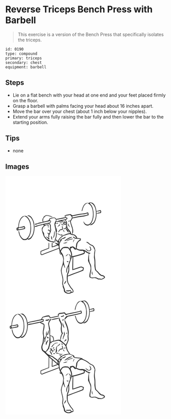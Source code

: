 # Reverse Triceps Bench Press with Barbell
> This exercise is a version of the Bench Press that specifically isolates the triceps.

``` 
id: 0190 
type: compound 
primary: triceps 
secondary: chest 
equipment: barbell 
``` 

## Steps

 - Lie on a flat bench with your head at one end and your feet placed firmly on the floor.
 - Grasp a barbell with palms facing your head about 16 inches apart.
 - Move the bar over your chest (about 1 inch below your nipples).
 - Extend your arms fully raising the bar fully and then lower the bar to the starting position.

## Tips

 - none

## Images

<svg width="364" height="280pt" viewBox="0 0 273 280" xmlns="http://www.w3.org/2000/svg">
  <g fill="#FFF">
    <path d="M0 0h273v280H0V0m197.78 63.4c-3.92-1.09-8.68-.18-11.32 3.1-3.81 4.46-5.23 10.36-6.66 15.91.43-.21 1.28-.63 1.71-.84 1.09-4.76 2.36-9.67 5.43-13.58 1.72-2.21 4.39-3.23 6.73-4.6 2.69 1.89 5.81 3.37 7.77 6.11 2.37 3.42 3.71 7.46 4.46 11.53 1.48 8.66.92 17.99-3.01 25.96-1.9 3.67-5.41 7.6-9.97 6.98-4.27-.38-6.95-4.38-8.73-7.88.1 4.91 3.74 9.7 8.81 10.12 4.62.51 8.43-3.04 10.51-6.81 4.51-8.5 5.54-18.58 3.86-27.98-.97-5.98-2.68-12.8-7.96-16.45.39-1.52 1.71-2.16 3.17-2.33l-.53.84c8.03 3.41 10.65 12.66 11.4 20.59.63 8.51-.32 17.83-5.48 24.92-2.03 3.06-6.08 3.47-8.38 6.22 4.53.59 8.37-2.62 10.6-6.23 3.54-6.23 4.96-13.49 4.88-20.61 3.36-.31 6.63-1.22 9.99-1.44 1.41-2.36 1.16-5.12-.78-7.1-3.11 1.07-6.37 1.66-9.49 2.71-.94-6.19-2.37-12.86-6.86-17.52-2.31-2.75-5.84-3.48-9.27-3.16-.22.39-.66 1.16-.88 1.54M183.7 87.97c-8.39.53-16.52 2.69-24.73 4.26-2.76.64-3.96-3.66-6.84-2.58-4.15 1.1-9 .69-12.43 3.66.35 1.37.88 2.7 2.09 3.53-7.29 1.13-14.41 3.16-21.74 4.04l-3.39-3.45c-4.29-.03-8.87.16-12.6 2.55-.7 1.35-.91 3.15-2.23 4.07-3.33 1.42-6.93 2-10.44 2.78-.99.45-1.93-.13-2.83-.45.57-1.81.74-3.69.84-5.56 1.93-3.32 4.36-7.26 8.63-7.56 4.79.08 9 3.1 13.85 2.75-4.42-1.89-8.99-3.91-13.86-4.13-3.31-.25-5.73 2.35-8.1 4.23-.14 1.06-.28 2.12-.41 3.19l-1.52.16c-.45 2.27-.53 4.6-.78 6.9l1.31.11c-.23.45-.67 1.34-.9 1.79-4.07.76-8.47.89-12.14 2.98-1.81.93-6.12-.06-5.78 2.83 2.44.39 4.75-.77 6.91-1.74 3.97-1.12 8.18-1.39 12.02-2.98 5.75-1.49 11.66-2.31 17.37-3.96 0 .88 0 2.63-.01 3.51-11.99 2.2-23.77 5.33-35.55 8.44-.42.52-1.26 1.56-1.67 2.07-.3-5.42-.8-11.03-3.32-15.94-2.03-4.86-5.02-10.03-10.56-11.31-1.42.5-2.85.97-4.27 1.47 6.91-.67 11.59 6.04 14.04 11.67 3.47 9.76 3.48 20.79.21 30.61-2.09 5.13-5.57 10.65-11.49 11.66-.01-2.61 2.64-4.27 3.54-6.6 3.62-7.71 4.6-16.57 3.3-24.95-.03-8.42-3.89-16.69-10.58-21.83-3.21-1.44-7.26-.4-10.06 1.52-6.84 5.95-8.66 15.47-9.2 24.1-.42 1.35-2.05 1.18-3.13 1.43-1.34 2.08-1.45 5.34.77 6.79 5.71-1.54 11.63-2.17 17.37-3.57 2.41-1.97 1.33-5.31-.93-6.87-4.13 1.51-8.53 2.03-12.79 3.06.35-10.06 3.17-22.31 13.55-26.47 8.68 3.53 12.93 12.93 13.73 21.76.76 9.37.23 19.71-5.7 27.47-1.78 2.22-4.07 4.77-7.17 4.65-5.18.52-8.44-4.55-10.77-8.42-2.25-3.43-1.4-8.32-4.42-11.22.61 7.57 3.36 15.44 9.4 20.37 3.3 2.61 7.81 1.79 11.28.01l-1.04-1.18c1.26.35 2.49.81 3.32 1.88 3.6-.09 6.55-2.4 8.42-5.31 5.39-6.91 6.45-16.01 6.66-24.49 2.01-.43 4.05-.74 5.98-1.47 4.55-2.02 9.67-2.03 14.26-3.95.6.79 1.21 1.58 1.81 2.38-1.68 1.74-3.14 3.67-4.78 5.45-.95 5.71 1.67 11.04 3.27 16.36 1.56 5.2 5.33 9.28 9.45 12.64 4.04 3.15 9.45 3.06 14.09 4.85 2.18.9 3.69-1.42 5.19-2.57.09-2.11.06-4.29.9-6.27 1.99-4.86 2.71-10.33 1.33-15.46.38-.4 1.15-1.2 1.53-1.6-.99-3.11-.87-6.35-1.05-9.56-.54 1.62-1.04 3.26-1.5 4.91.05-4.54-.95-8.96-1.88-13.37 2.69.17 6.36.74 7.26-2.6-1.74.72-3.46 1.5-5.14 2.33-.82-1.45-.98-2.98.52-4.09 3.64-.31 7.31-.35 10.92-.91 2.31-.53 4.12 1.28 5.84 2.48 1.72.18 3.4.6 5.06 1.1 1.38 2.69 2.03 5.63 2 8.65-.4-.21-1.2-.64-1.59-.86.03 1.53.07 3.07.11 4.61-2.26-.3-4.66-.15-6.03 1.94 1.95-.39 3.93-.73 5.93-.82 1.92 3.33 3.76 6.94 7.06 9.12.03-3.87-2.7-6.83-5.36-9.28-.03-1-.1-2.98-.13-3.98 1.42 5.63 6.5 9.11 8.83 14.26-3.99.36-7.86 1.42-11.4 3.33-2.11 1.23-5.2.91-6.6 3.14-1.3-1.19-1.23-2.51.02-3.77-1.29.4-2.58.81-3.87 1.22-3.21-.63-5.94-2.51-9.09-3.28.99 1.09 2.24 1.87 3.58 2.49 2.51 1.45 5.29 2.46 8.26 2.1-.25.64-.75 1.94-1 2.59-3.96 2.94-7.55 6.65-8.56 11.67-1.31-2.15-3.04-4.01-5.39-5.01.88 3.95 3.86 7.4 7.92 8.19-.24 1.32-.69 2.56-1.36 3.72l.36-3.22c-.68-.23-2.04-.68-2.71-.9.26.89.78 2.67 1.04 3.57-2.13-1.6-4.27-3.56-7.19-2.97 1.78 1.66 3.65 3.23 5.57 4.74-3.87 1.1-7.58 2.68-11.36 4.02.07-2.96.16-5.92.22-8.88-.39.14-1.16.4-1.55.53-.36 3.43-.29 6.9-.2 10.34 5-1.06 9.66-3.2 14.51-4.77.65.64 1.3 1.29 1.95 1.93 0 1.36.01 2.73.03 4.09-13.31 5.17-26.79 9.91-40.03 15.23-.42-.41-1.26-1.23-1.69-1.64.06-1.7.11-3.39.17-5.08 6.26-2.36 12.42-5 18.71-7.3 0-3.36.08-6.72.09-10.08-.11-1.23.26-2.82-1.14-3.52-.28 4.18-.2 8.37-.23 12.55-6.31 2.34-12.59 4.74-18.83 7.27-.1 2.46-.13 4.93-.12 7.41 1.01.71 2.02 1.44 3.03 2.16 13.34-5.43 26.97-10.09 40.39-15.33.94 3.09 1.87 6.23 1.62 9.51-.47 1.76.99 2.84 1.97 4.02l2.71.04c2.39 4.56 4.8 9.65 3.46 14.91.21 8.04-4.38 15.08-5.18 22.96.5 6.8 3.25 13.2 3.98 19.96.62 5.06-2.21 10.17.49 14.94-.72 2.76.6 5.23 1.79 7.62 1.4 2.51.14 5.95 2.38 8.06 4.29 4.13 11.86 5.38 16.72 1.61 1.59-.33 3.87-.2 4.31-2.2.76-4.47-3.31-7.61-5.81-10.71-1.93-3.14-3.8-6.32-5.79-9.41-2.39-5.02-2.1-10.72-1.87-16.12 3.93-1.18 7.78-2.58 11.54-4.22 8.38-3.28 16.96-6.02 25.27-9.46.42-2.27.87-4.53 1.23-6.79-2.18-.86-4.26-2.11-6.58-2.55-6.36 1.7-12.52 4.1-18.81 6.05.21-9.49.28-18.98.39-28.48 8.23-1.93 16.42-4.09 24.4-6.89 2.94-.8 3.81-4.77 1.87-6.96 2.36.52 3.73 3.15 6.08 3.93 1.66.73 4.68 1.03 4.16 3.57-1.19 4.95-1.34 10.02-1.69 15.07 1.54 5.01 5.18 9.21 5.68 14.55 1.73 8.24-3.71 15.9-2.12 24.18 2.77 2 6.2 2.82 9.56 1.93 4.05-1.12 7.66 1.31 10.94 3.32 2.37-.32 4.72.14 7.08.34 2.58-.52 4.93-1.86 7.21-3.14 1.08-.99 2.44-2.77.88-4.02-1.53-2.51-4.26-3.61-7.12-3.43-2.91-2.06-5.78-4.24-7.87-7.16-1.64-2.39-5.13-3.32-5.63-6.41-1.91-7.59-1-15.5-1.73-23.21-1.52-6.88-1.15-14.05.25-20.89-.59-4.48-2.17-9.39-5.96-12.21-2.08-1.37-4.72-1.65-6.63-3.31-1.87-1.54-3.67-3.16-5.59-4.63-1.36.06-2.71.13-4.06.21 3.14 1.33 5.86 3.36 8.39 5.62 2.58 2.33 6.51 2.52 8.75 5.32 1.5 2.16 1.86 4.91 3.47 7.03.5 3.41-1.34 6.58-1.13 9.97.18 3.37-.94 6.74-.13 10.1 1.19 5.18 1.28 10.53.93 15.82-.26 4.03 1.07 7.9 1.56 11.85 2.74 2.77 5.8 5.25 8.01 8.49 2.44 3.64 6.59 5.88 10.96 6.04.84 1.02 1.67 2.06 2.49 3.11-2.18.86-4.13 2.18-6.23 3.22-2.36-.35-4.67-1.24-7.09-.8-1.96-.93-3.85-2.04-5.91-2.74-3.61-.72-7.27.58-10.88 0-1.62.1-3.11-1.39-2.68-3.04.21-3.13.25-6.31 1.01-9.36 1.85-3.99.85-8.55.99-12.8.24-5.1-4.23-8.79-4.28-13.82-1.25-5.41-.59-10.93-.72-16.42 1.47-.07 2.65-.65 3.53-1.74-2.28-.77-4.67-1.25-6.84-2.3-2.46-1.41-4.38-3.69-7.1-4.65-3.48-1.63-7.39-1.14-11.1-1.18-2.89-.33-5.59-1.57-8.12-2.94 2.02-4.79.49-10.84 4.38-14.77 1.38-2.11 3.58-3.35 5.87-4.25.01-1.39.02-2.77.05-4.15-2.96-.63-5.96-1.18-8.99-1.11l-.12-2.37c-2.87-3.48-6.36-7.12-11.36-6.38.95-1.82 2.02-3.66 2.21-5.75.91-8.74-4.39-16.39-5.58-24.86 1.54-2.21 2.84-4.57 4.08-6.96 8.2-1.4 16.31-3.49 24.64-4.11 4.57-.17 8.76-2.25 13.22-3.06.06-2.39.36-5.12-1.77-6.76-3.43 1.29-6.98 2.5-10.68 2.61m-57.15 22.34c2.37-.26 5.65.88 7.44-.98-2.52-.44-5.18-.29-7.44.98m8.64-.14c.86 3.24 5.68 3.65 8.15 5.44l-.86-2.17c-2.29-1.19-4.63-3.57-7.29-3.27m-6.52 2.75c-2.05 2.3-4.25 4.44-6.27 6.75 2.38-1.64 7.53-3.05 6.27-6.75m2.48.15c1.63 2.25 4.88 2.76 7.27 1.46-2.39-.65-4.81-1.2-7.27-1.46m2.24 4.43c.34 2.37.58 4.74.63 7.14-1.92.39-4.25.09-5.72 1.63-1.71 1.71-2.83 3.88-4.05 5.94 2.56-.56 3.58-3.13 4.97-5.07 2-.24 3.99-.55 5.97-.95.7-2.65.27-5.35-.3-7.98-.37-.17-1.13-.53-1.5-.71m2.36 9.29c.84 1.87 1.98 3.59 3.5 4.98-.27-2.09-.8-4.95-3.5-4.98m62.41 38.03c1 2.49 2.03 4.96 2.84 7.51-1.14 1.23-1.98 3.22-3.97 3.09-3.16-.9-5.35-3.53-8.05-5.25 1.54 3.49 4.89 6.45 8.88 6.32 2.14.1 3.32-2.03 4.81-3.21-.65-3.13-1.33-6.92-4.51-8.46m7.99 67.78c-.66-2.93-1.14-5.89-1.5-8.86-1.64 3.03-1.08 6.56 1.5 8.86z"/>
    <path d="M215 83.48c3.02-.23 5.98-.89 8.93-1.55.02.78.05 2.35.07 3.13-3.02.83-6.28.98-9 2.66v-4.24zM182.27 89.75c4.16.8 7.99-1.71 12.06-2.17l-.32 3.25c-7.81 2.54-16.17 2.44-24.14 4.26-3.95.89-7.93 1.65-11.87 2.59v-3.35c8.07-1.67 16.12-3.37 24.27-4.58zM143.92 93.07c3.02-.31 5.98-1.03 8.93-1.73 1.36 1.8 3.37 3.3 3.98 5.55-.27 2.98-2.11 5.54-3.78 7.93-2.02-.28-4.31.05-5.28 2.1 1.63-.04 3.07-.75 4.44-1.57 1.31 6.36 3.5 12.49 5.42 18.68.63 4.13.22 8.34-.32 12.46-.63-.39-1.89-1.16-2.52-1.55-.02-6.04-6.42-8.98-8.52-14.11-.54-2.99-.82-6.02-1.5-8.98 1.93-2.98-.87-6.05-2.51-8.39 1.45-1.06 2.87-2.16 4.27-3.28-.38-.98-.75-1.96-1.12-2.93-1.45-.75-2.89-1.49-4.21-2.43-.13-1.52 1.66-1.56 2.72-1.75m3.99 22.15c.93 2.52 3.25 4.07 5.11 5.87-2.19-3.18-3.86-6.68-5.14-10.32-.04 1.48-.22 2.98.03 4.45z"/>
    <path d="M132.15 100.57c4.36-.94 8.83-1.58 12.91-3.48-.97 1.42-1.1 4.03-3.15 4.41-7.16 1.93-14.68 2.47-21.63 5.13.09-1.05.26-3.15.35-4.2 3.91-.05 7.7-1.14 11.52-1.86zM106.27 100.31c3.18-.79 6.36-1.63 9.63-1.94 1.34 1.6 2.67 3.2 3.98 4.82-1.61 3.14-3.58 6.24-4.19 9.77 1.1 10.24 5.47 20.59 3.06 30.93a24.427 24.427 0 0 0-2.53 10.52c-4.72-1.27-10.36-.71-13.83-4.73-3.66-.1-5.58-3.76-8.05-5.93-3.02-2.38-2.59-6.46-3.37-9.83-1.2-2.61-3.96-4.74-3.51-7.9.2-5.28 4.8-9.49 9.8-10.44l-1.23-.57c1.3.01 2.6.03 3.91.05l-.32.39c1.49 2.34 1.21 5.22 1.78 7.83.36-3.19.47-6.44-.12-9.62-2.8.3-5.79.15-8.18 1.92L92 114.2c2.59-1.02 5.28-1.96 8.09-2.12 1.8.24 3.3 1.41 4.89 2.2.56 4.82.77 9.67 1.15 14.5-1.26-1.35-2.75-2.44-4.34-3.36-.65.7-1.3 1.41-1.95 2.12.79.16 2.36.49 3.15.65.71.94 1.45 1.87 2.06 2.89-.4 1.29-.99 2.51-1.51 3.76-1.67-.99-3.58-1.24-5.47-1.33 1.24.9 2.56 1.72 3.75 2.7-.28 2.84-.43 5.69.11 8.51 2.85-.84.5-4.22 1.62-6.16 1.89-3.61 3.78-7.34 4.3-11.44-.37-4.02-.85-8.04-.72-12.09-.75-.91-1.5-1.81-2.24-2.72-1.29-.2-2.58-.41-3.86-.64 1.6-.27 3.21-.52 4.83-.76 1.02-1.67 1.56-3.54 1.83-5.46-1.17-.73-2.33-1.44-3.52-2.13.7-1 1.4-2.01 2.1-3.01m8.68 34.74c.01 3.79-1.62 7.28-2.55 10.89 4.96-4.63 3.66-12.03 4.13-18.11-.66 2.37-1.58 4.72-1.58 7.22m-6.84 5.53c-.03 2.12.09 4.24.22 6.36.91 1.28 1.74 2.6 2.44 4.01-1.04-3.42.26-7.71-2.66-10.37m-12.95 2.27l.7 1.8c.41-.35 1.21-1.05 1.61-1.4 2.03 1.97 3.37 5.13 6.35 5.8-.12-1.09-.25-2.18-.39-3.27-1.65-.93-3.27-1.91-4.85-2.96-.85.01-2.57.02-3.42.03zM133.96 105.1c2.4-.55 4.82-1.07 7.23-1.62.64 2.31 1.79 4.41 2.77 6.58-1.54-1.11-3.08-2.21-4.59-3.36-.47-.06-1.41-.19-1.88-.25l.22 2.3c-1.24-1.23-2.49-2.45-3.75-3.65zM32.36 121.96c4.14-.48 8.19-1.44 12.31-2.01-.01.67-.04 2-.05 2.67-4.48 1.23-9.06 2.01-13.58 3.08-.48-1.09-.56-3.88 1.32-3.74zM28.25 123.27c1.55-.54 1.56 2.81 0 2.26v-2.26zM137.17 140.14c4.53-.43 8.48-2.91 12.93-3.66 2.11-.58 3.93.84 5.84 1.48 2.12.8 4.54.58 6.61 1.53 1.84 1.59 3 3.97 5.38 4.9-1.46.53-2.99.73-4.53.61-.28-.53-.83-1.59-1.11-2.12-1.02-.08-2.03-.16-3.05-.23 3.32 6.75 12.2 3.65 18.05 5.65-3.53 2.03-6.61 4.74-8.69 8.27-2.71 4.24-1.16 9.75-3.17 14.34-.81-3.06-3.59-4.63-6.34-5.66-2.31.58-4.64 1.06-6.99 1.38.15 1.5.29 3.01.41 4.52-1.49-1.39-2.96-2.8-4.46-4.17-4.27-.72-8.9-1.1-12.89.94-2.85 1.31-3.89 4.46-5.54 6.88-1.65-4.73-2.22-9.78-1.85-14.76.64-3.86 3.5-6.75 5.41-9.97-.19-.45-.56-1.36-.75-1.82 3.69-.84 8.92-1.23 10.19-5.59-2.83.62-5 2.68-7.72 3.55-1.38.59-3.09.83-3.82 2.32-.62.35-1.87 1.05-2.49 1.4.3.36.89 1.09 1.18 1.46-.8 1.98-1.55 4-2.43 5.95 0-1.63.1-3.25.21-4.87l-1.23.34c1.15-5.88 6.67-9.07 10.85-12.67m1.81 12.23c2.33.63 4.21-1.12 6.01-2.3 4.09-2.89 8.97-4.29 13.28-6.8-7.52-.25-13.66 4.77-19.29 9.1m4.67.37c2.61-.61 5.08-1.63 7.52-2.71 2.73-1.31 6.38-.53 8.38-3.23-5.6 1.01-11.42 2.18-15.9 5.94m16.5 3.45c.7-2.64 1.66-5.19 3.05-7.54-2.98 1.38-3.28 4.64-3.05 7.54m-24.27 1.91c3.74.19 7.76-.09 10.69-2.72-3.71.23-7.32 1.17-10.69 2.72z"/>
    <path d="M154.35 169.96c1.45-.84 2.91-1.67 4.37-2.48 2.72 1.9 4.95 7.66 8.9 4.52 4.25 2.81 9.55 4.43 14.61 3.25 1.26 1.03 2.9 1.88 3.25 3.63-.2 2.79-3.49 2.56-5.41 3.49-7.45 2.77-15.21 4.54-22.95 6.26.84-5.24-.7-10.44-3.12-15.05.11-1.21.23-2.42.35-3.62zM136.5 169.55c3.74-1.04 7.72-.56 11.52-.05 3.02 3.23 5.3 7.43 6.69 11.66.52 4.42 1.19 9.24-.82 13.39.25-2.52.41-5.05.39-7.58-1.6-1.51-3.29-2.93-5.28-3.89 1.1 2.25 3.79 3.75 3.71 6.48.12 1.66-.47 3.31-.1 4.97.9 3.48-2.35 6.12-2.72 9.45-.87 5.73-5.4 10.11-5.95 15.94-.11 2.63-1.03 5.62.7 7.92.99-5.37.55-11.15 3.85-15.85.14 2.68.43 5.38.34 8.07-.07 4.54-3.2 8.29-3.63 12.76-.51 5.41-.57 10.98.99 16.24.9 3.91 3.64 6.97 5.47 10.46 1.96 3.93 5.94 6.44 7.61 10.58.97 1.93-2.11 2.17-3.3 1.91-.52-.93-.98-1.87-1.4-2.84-.39-.3-1.15-.9-1.54-1.2-3.25 1.22-6.71.45-10.01 1.12.01.3.03.91.03 1.21 2.74.37 5.52.71 8.24 0 1.58-.75 2.71.49 3.28 1.87-3.21 3.47-9.15 2.73-12.31-.45-2.05-1.57-1.56-4.48-2.39-6.66-1.51-4.04-3.07-8.08-4.08-12.29.08-3.55 1.33-7.05.69-10.62-.44-6.86-3.77-13.21-3.83-20.11.28-5.07 2.04-9.91 4.02-14.52 1.7 2.73 1.74 6.46 4.36 8.56-1.35-7.02-4.73-13.99-3-21.24-.87-3.43-.67-7.17-2.4-10.34-1.38-2.64-3.25-4.98-4.91-7.45 1.64-2.66 3.03-5.79 5.78-7.5m5.34 18.78c2.92-.61 5.13-2.94 6.28-5.59-2.4 1.47-4.45 3.46-6.28 5.59m2.95 11.5c.3.61.9 1.85 1.2 2.46 1.25-.49 2.57-.92 3.45-2-1.55-.19-3.1-.35-4.65-.46m-6.63 54.12c3.6-.93 4.29-5.2 5.89-8.06-3.57 1.11-4.27 5.16-5.89 8.06z"/>
    <path d="M129 180.05c1.54-.29 2.13.37 1.77 1.98-1.59.32-2.18-.33-1.77-1.98zM156.55 191.23c.67-.23 1.35-.46 2.03-.68-.16 10.17-.98 20.35-.53 30.53 6.98-1.87 13.74-4.44 20.63-6.58 1.48.64 2.97 1.29 4.47 1.93-.28 1.31-.45 2.65-.9 3.92-5.9 3.1-12.37 4.87-18.54 7.33-5.72 1.88-11.18 4.43-16.88 6.34 1-4.74 3.99-9.01 3.81-13.99.19-4.84-1.02-9.86.75-14.54 1.61-4.79 3.22-9.59 5.16-14.26z"/>
  </g>
  <g fill="#333">
    <path d="M197.78 63.4c.22-.38.66-1.15.88-1.54 3.43-.32 6.96.41 9.27 3.16 4.49 4.66 5.92 11.33 6.86 17.52 3.12-1.05 6.38-1.64 9.49-2.71 1.94 1.98 2.19 4.74.78 7.1-3.36.22-6.63 1.13-9.99 1.44.08 7.12-1.34 14.38-4.88 20.61-2.23 3.61-6.07 6.82-10.6 6.23 2.3-2.75 6.35-3.16 8.38-6.22 5.16-7.09 6.11-16.41 5.48-24.92-.75-7.93-3.37-17.18-11.4-20.59l.53-.84c-1.46.17-2.78.81-3.17 2.33 5.28 3.65 6.99 10.47 7.96 16.45 1.68 9.4.65 19.48-3.86 27.98-2.08 3.77-5.89 7.32-10.51 6.81-5.07-.42-8.71-5.21-8.81-10.12 1.78 3.5 4.46 7.5 8.73 7.88 4.56.62 8.07-3.31 9.97-6.98 3.93-7.97 4.49-17.3 3.01-25.96-.75-4.07-2.09-8.11-4.46-11.53-1.96-2.74-5.08-4.22-7.77-6.11-2.34 1.37-5.01 2.39-6.73 4.6-3.07 3.91-4.34 8.82-5.43 13.58-.43.21-1.28.63-1.71.84 1.43-5.55 2.85-11.45 6.66-15.91 2.64-3.28 7.4-4.19 11.32-3.1M215 83.48v4.24c2.72-1.68 5.98-1.83 9-2.66-.02-.78-.05-2.35-.07-3.13-2.95.66-5.91 1.32-8.93 1.55z"/>
    <path d="M183.7 87.97c3.7-.11 7.25-1.32 10.68-2.61 2.13 1.64 1.83 4.37 1.77 6.76-4.46.81-8.65 2.89-13.22 3.06-8.33.62-16.44 2.71-24.64 4.11-1.24 2.39-2.54 4.75-4.08 6.96 1.19 8.47 6.49 16.12 5.58 24.86-.19 2.09-1.26 3.93-2.21 5.75 5-.74 8.49 2.9 11.36 6.38l.12 2.37c3.03-.07 6.03.48 8.99 1.11-.03 1.38-.04 2.76-.05 4.15-2.29.9-4.49 2.14-5.87 4.25-3.89 3.93-2.36 9.98-4.38 14.77 2.53 1.37 5.23 2.61 8.12 2.94 3.71.04 7.62-.45 11.1 1.18 2.72.96 4.64 3.24 7.1 4.65 2.17 1.05 4.56 1.53 6.84 2.3-.88 1.09-2.06 1.67-3.53 1.74.13 5.49-.53 11.01.72 16.42.05 5.03 4.52 8.72 4.28 13.82-.14 4.25.86 8.81-.99 12.8-.76 3.05-.8 6.23-1.01 9.36-.43 1.65 1.06 3.14 2.68 3.04 3.61.58 7.27-.72 10.88 0 2.06.7 3.95 1.81 5.91 2.74 2.42-.44 4.73.45 7.09.8 2.1-1.04 4.05-2.36 6.23-3.22-.82-1.05-1.65-2.09-2.49-3.11-4.37-.16-8.52-2.4-10.96-6.04-2.21-3.24-5.27-5.72-8.01-8.49-.49-3.95-1.82-7.82-1.56-11.85.35-5.29.26-10.64-.93-15.82-.81-3.36.31-6.73.13-10.1-.21-3.39 1.63-6.56 1.13-9.97-1.61-2.12-1.97-4.87-3.47-7.03-2.24-2.8-6.17-2.99-8.75-5.32-2.53-2.26-5.25-4.29-8.39-5.62 1.35-.08 2.7-.15 4.06-.21 1.92 1.47 3.72 3.09 5.59 4.63 1.91 1.66 4.55 1.94 6.63 3.31 3.79 2.82 5.37 7.73 5.96 12.21-1.4 6.84-1.77 14.01-.25 20.89.73 7.71-.18 15.62 1.73 23.21.5 3.09 3.99 4.02 5.63 6.41 2.09 2.92 4.96 5.1 7.87 7.16 2.86-.18 5.59.92 7.12 3.43 1.56 1.25.2 3.03-.88 4.02-2.28 1.28-4.63 2.62-7.21 3.14-2.36-.2-4.71-.66-7.08-.34-3.28-2.01-6.89-4.44-10.94-3.32-3.36.89-6.79.07-9.56-1.93-1.59-8.28 3.85-15.94 2.12-24.18-.5-5.34-4.14-9.54-5.68-14.55.35-5.05.5-10.12 1.69-15.07.52-2.54-2.5-2.84-4.16-3.57-2.35-.78-3.72-3.41-6.08-3.93 1.94 2.19 1.07 6.16-1.87 6.96-7.98 2.8-16.17 4.96-24.4 6.89-.11 9.5-.18 18.99-.39 28.48 6.29-1.95 12.45-4.35 18.81-6.05 2.32.44 4.4 1.69 6.58 2.55-.36 2.26-.81 4.52-1.23 6.79-8.31 3.44-16.89 6.18-25.27 9.46-3.76 1.64-7.61 3.04-11.54 4.22-.23 5.4-.52 11.1 1.87 16.12 1.99 3.09 3.86 6.27 5.79 9.41 2.5 3.1 6.57 6.24 5.81 10.71-.44 2-2.72 1.87-4.31 2.2-4.86 3.77-12.43 2.52-16.72-1.61-2.24-2.11-.98-5.55-2.38-8.06-1.19-2.39-2.51-4.86-1.79-7.62-2.7-4.77.13-9.88-.49-14.94-.73-6.76-3.48-13.16-3.98-19.96.8-7.88 5.39-14.92 5.18-22.96 1.34-5.26-1.07-10.35-3.46-14.91l-2.71-.04c-.98-1.18-2.44-2.26-1.97-4.02.25-3.28-.68-6.42-1.62-9.51-13.42 5.24-27.05 9.9-40.39 15.33-1.01-.72-2.02-1.45-3.03-2.16-.01-2.48.02-4.95.12-7.41 6.24-2.53 12.52-4.93 18.83-7.27.03-4.18-.05-8.37.23-12.55 1.4.7 1.03 2.29 1.14 3.52-.01 3.36-.09 6.72-.09 10.08-6.29 2.3-12.45 4.94-18.71 7.3-.06 1.69-.11 3.38-.17 5.08.43.41 1.27 1.23 1.69 1.64 13.24-5.32 26.72-10.06 40.03-15.23-.02-1.36-.03-2.73-.03-4.09-.65-.64-1.3-1.29-1.95-1.93-4.85 1.57-9.51 3.71-14.51 4.77-.09-3.44-.16-6.91.2-10.34.39-.13 1.16-.39 1.55-.53-.06 2.96-.15 5.92-.22 8.88 3.78-1.34 7.49-2.92 11.36-4.02a87.032 87.032 0 0 1-5.57-4.74c2.92-.59 5.06 1.37 7.19 2.97-.26-.9-.78-2.68-1.04-3.57.67.22 2.03.67 2.71.9l-.36 3.22c.67-1.16 1.12-2.4 1.36-3.72-4.06-.79-7.04-4.24-7.92-8.19 2.35 1 4.08 2.86 5.39 5.01 1.01-5.02 4.6-8.73 8.56-11.67.25-.65.75-1.95 1-2.59-2.97.36-5.75-.65-8.26-2.1-1.34-.62-2.59-1.4-3.58-2.49 3.15.77 5.88 2.65 9.09 3.28 1.29-.41 2.58-.82 3.87-1.22-1.25 1.26-1.32 2.58-.02 3.77 1.4-2.23 4.49-1.91 6.6-3.14 3.54-1.91 7.41-2.97 11.4-3.33-2.33-5.15-7.41-8.63-8.83-14.26.03 1 .1 2.98.13 3.98 2.66 2.45 5.39 5.41 5.36 9.28-3.3-2.18-5.14-5.79-7.06-9.12-2 .09-3.98.43-5.93.82 1.37-2.09 3.77-2.24 6.03-1.94-.04-1.54-.08-3.08-.11-4.61.39.22 1.19.65 1.59.86.03-3.02-.62-5.96-2-8.65-1.66-.5-3.34-.92-5.06-1.1-1.72-1.2-3.53-3.01-5.84-2.48-3.61.56-7.28.6-10.92.91-1.5 1.11-1.34 2.64-.52 4.09 1.68-.83 3.4-1.61 5.14-2.33-.9 3.34-4.57 2.77-7.26 2.6.93 4.41 1.93 8.83 1.88 13.37.46-1.65.96-3.29 1.5-4.91.18 3.21.06 6.45 1.05 9.56-.38.4-1.15 1.2-1.53 1.6 1.38 5.13.66 10.6-1.33 15.46-.84 1.98-.81 4.16-.9 6.27-1.5 1.15-3.01 3.47-5.19 2.57-4.64-1.79-10.05-1.7-14.09-4.85-4.12-3.36-7.89-7.44-9.45-12.64-1.6-5.32-4.22-10.65-3.27-16.36 1.64-1.78 3.1-3.71 4.78-5.45-.6-.8-1.21-1.59-1.81-2.38-4.59 1.92-9.71 1.93-14.26 3.95-1.93.73-3.97 1.04-5.98 1.47-.21 8.48-1.27 17.58-6.66 24.49-1.87 2.91-4.82 5.22-8.42 5.31-.83-1.07-2.06-1.53-3.32-1.88l1.04 1.18c-3.47 1.78-7.98 2.6-11.28-.01-6.04-4.93-8.79-12.8-9.4-20.37 3.02 2.9 2.17 7.79 4.42 11.22 2.33 3.87 5.59 8.94 10.77 8.42 3.1.12 5.39-2.43 7.17-4.65 5.93-7.76 6.46-18.1 5.7-27.47-.8-8.83-5.05-18.23-13.73-21.76-10.38 4.16-13.2 16.41-13.55 26.47 4.26-1.03 8.66-1.55 12.79-3.06 2.26 1.56 3.34 4.9.93 6.87-5.74 1.4-11.66 2.03-17.37 3.57-2.22-1.45-2.11-4.71-.77-6.79 1.08-.25 2.71-.08 3.13-1.43.54-8.63 2.36-18.15 9.2-24.1 2.8-1.92 6.85-2.96 10.06-1.52 6.69 5.14 10.55 13.41 10.58 21.83 1.3 8.38.32 17.24-3.3 24.95-.9 2.33-3.55 3.99-3.54 6.6 5.92-1.01 9.4-6.53 11.49-11.66 3.27-9.82 3.26-20.85-.21-30.61-2.45-5.63-7.13-12.34-14.04-11.67 1.42-.5 2.85-.97 4.27-1.47 5.54 1.28 8.53 6.45 10.56 11.31 2.52 4.91 3.02 10.52 3.32 15.94.41-.51 1.25-1.55 1.67-2.07 11.78-3.11 23.56-6.24 35.55-8.44.01-.88.01-2.63.01-3.51-5.71 1.65-11.62 2.47-17.37 3.96-3.84 1.59-8.05 1.86-12.02 2.98-2.16.97-4.47 2.13-6.91 1.74-.34-2.89 3.97-1.9 5.78-2.83 3.67-2.09 8.07-2.22 12.14-2.98.23-.45.67-1.34.9-1.79l-1.31-.11c.25-2.3.33-4.63.78-6.9l1.52-.16c.13-1.07.27-2.13.41-3.19 2.37-1.88 4.79-4.48 8.1-4.23 4.87.22 9.44 2.24 13.86 4.13-4.85.35-9.06-2.67-13.85-2.75-4.27.3-6.7 4.24-8.63 7.56-.1 1.87-.27 3.75-.84 5.56.9.32 1.84.9 2.83.45 3.51-.78 7.11-1.36 10.44-2.78 1.32-.92 1.53-2.72 2.23-4.07 3.73-2.39 8.31-2.58 12.6-2.55l3.39 3.45c7.33-.88 14.45-2.91 21.74-4.04-1.21-.83-1.74-2.16-2.09-3.53 3.43-2.97 8.28-2.56 12.43-3.66 2.88-1.08 4.08 3.22 6.84 2.58 8.21-1.57 16.34-3.73 24.73-4.26m-1.43 1.78c-8.15 1.21-16.2 2.91-24.27 4.58v3.35c3.94-.94 7.92-1.7 11.87-2.59 7.97-1.82 16.33-1.72 24.14-4.26l.32-3.25c-4.07.46-7.9 2.97-12.06 2.17m-38.35 3.32c-1.06.19-2.85.23-2.72 1.75 1.32.94 2.76 1.68 4.21 2.43.37.97.74 1.95 1.12 2.93-1.4 1.12-2.82 2.22-4.27 3.28 1.64 2.34 4.44 5.41 2.51 8.39.68 2.96.96 5.99 1.5 8.98 2.1 5.13 8.5 8.07 8.52 14.11.63.39 1.89 1.16 2.52 1.55.54-4.12.95-8.33.32-12.46-1.92-6.19-4.11-12.32-5.42-18.68-1.37.82-2.81 1.53-4.44 1.57.97-2.05 3.26-2.38 5.28-2.1 1.67-2.39 3.51-4.95 3.78-7.93-.61-2.25-2.62-3.75-3.98-5.55-2.95.7-5.91 1.42-8.93 1.73m-11.77 7.5c-3.82.72-7.61 1.81-11.52 1.86-.09 1.05-.26 3.15-.35 4.2 6.95-2.66 14.47-3.2 21.63-5.13 2.05-.38 2.18-2.99 3.15-4.41-4.08 1.9-8.55 2.54-12.91 3.48m-25.88-.26c-.7 1-1.4 2.01-2.1 3.01 1.19.69 2.35 1.4 3.52 2.13-.27 1.92-.81 3.79-1.83 5.46-1.62.24-3.23.49-4.83.76 1.28.23 2.57.44 3.86.64.74.91 1.49 1.81 2.24 2.72-.13 4.05.35 8.07.72 12.09-.52 4.1-2.41 7.83-4.3 11.44-1.12 1.94 1.23 5.32-1.62 6.16-.54-2.82-.39-5.67-.11-8.51-1.19-.98-2.51-1.8-3.75-2.7 1.89.09 3.8.34 5.47 1.33.52-1.25 1.11-2.47 1.51-3.76-.61-1.02-1.35-1.95-2.06-2.89-.79-.16-2.36-.49-3.15-.65.65-.71 1.3-1.42 1.95-2.12 1.59.92 3.08 2.01 4.34 3.36-.38-4.83-.59-9.68-1.15-14.5-1.59-.79-3.09-1.96-4.89-2.2-2.81.16-5.5 1.1-8.09 2.12l1.1 1.38c2.39-1.77 5.38-1.62 8.18-1.92.59 3.18.48 6.43.12 9.62-.57-2.61-.29-5.49-1.78-7.83l.32-.39c-1.31-.02-2.61-.04-3.91-.05l1.23.57c-5 .95-9.6 5.16-9.8 10.44-.45 3.16 2.31 5.29 3.51 7.9.78 3.37.35 7.45 3.37 9.83 2.47 2.17 4.39 5.83 8.05 5.93 3.47 4.02 9.11 3.46 13.83 4.73.05-3.68.91-7.23 2.53-10.52 2.41-10.34-1.96-20.69-3.06-30.93.61-3.53 2.58-6.63 4.19-9.77a363.13 363.13 0 0 0-3.98-4.82c-3.27.31-6.45 1.15-9.63 1.94m27.69 4.79c1.26 1.2 2.51 2.42 3.75 3.65l-.22-2.3c.47.06 1.41.19 1.88.25 1.51 1.15 3.05 2.25 4.59 3.36-.98-2.17-2.13-4.27-2.77-6.58-2.41.55-4.83 1.07-7.23 1.62m-101.6 16.86c-1.88-.14-1.8 2.65-1.32 3.74 4.52-1.07 9.1-1.85 13.58-3.08.01-.67.04-2 .05-2.67-4.12.57-8.17 1.53-12.31 2.01m-4.11 1.31v2.26c1.56.55 1.55-2.8 0-2.26m108.92 16.87c-4.18 3.6-9.7 6.79-10.85 12.67l1.23-.34c-.11 1.62-.21 3.24-.21 4.87.88-1.95 1.63-3.97 2.43-5.95-.29-.37-.88-1.1-1.18-1.46.62-.35 1.87-1.05 2.49-1.4.73-1.49 2.44-1.73 3.82-2.32 2.72-.87 4.89-2.93 7.72-3.55-1.27 4.36-6.5 4.75-10.19 5.59.19.46.56 1.37.75 1.82-1.91 3.22-4.77 6.11-5.41 9.97-.37 4.98.2 10.03 1.85 14.76 1.65-2.42 2.69-5.57 5.54-6.88 3.99-2.04 8.62-1.66 12.89-.94 1.5 1.37 2.97 2.78 4.46 4.17-.12-1.51-.26-3.02-.41-4.52 2.35-.32 4.68-.8 6.99-1.38 2.75 1.03 5.53 2.6 6.34 5.66 2.01-4.59.46-10.1 3.17-14.34 2.08-3.53 5.16-6.24 8.69-8.27-5.85-2-14.73 1.1-18.05-5.65 1.02.07 2.03.15 3.05.23.28.53.83 1.59 1.11 2.12 1.54.12 3.07-.08 4.53-.61-2.38-.93-3.54-3.31-5.38-4.9-2.07-.95-4.49-.73-6.61-1.53-1.91-.64-3.73-2.06-5.84-1.48-4.45.75-8.4 3.23-12.93 3.66m17.18 29.82c-.12 1.2-.24 2.41-.35 3.62 2.42 4.61 3.96 9.81 3.12 15.05 7.74-1.72 15.5-3.49 22.95-6.26 1.92-.93 5.21-.7 5.41-3.49-.35-1.75-1.99-2.6-3.25-3.63-5.06 1.18-10.36-.44-14.61-3.25-3.95 3.14-6.18-2.62-8.9-4.52-1.46.81-2.92 1.64-4.37 2.48m-17.85-.41c-2.75 1.71-4.14 4.84-5.78 7.5 1.66 2.47 3.53 4.81 4.91 7.45 1.73 3.17 1.53 6.91 2.4 10.34-1.73 7.25 1.65 14.22 3 21.24-2.62-2.1-2.66-5.83-4.36-8.56-1.98 4.61-3.74 9.45-4.02 14.52.06 6.9 3.39 13.25 3.83 20.11.64 3.57-.61 7.07-.69 10.62 1.01 4.21 2.57 8.25 4.08 12.29.83 2.18.34 5.09 2.39 6.66 3.16 3.18 9.1 3.92 12.31.45-.57-1.38-1.7-2.62-3.28-1.87-2.72.71-5.5.37-8.24 0 0-.3-.02-.91-.03-1.21 3.3-.67 6.76.1 10.01-1.12.39.3 1.15.9 1.54 1.2.42.97.88 1.91 1.4 2.84 1.19.26 4.27.02 3.3-1.91-1.67-4.14-5.65-6.65-7.61-10.58-1.83-3.49-4.57-6.55-5.47-10.46-1.56-5.26-1.5-10.83-.99-16.24.43-4.47 3.56-8.22 3.63-12.76.09-2.69-.2-5.39-.34-8.07-3.3 4.7-2.86 10.48-3.85 15.85-1.73-2.3-.81-5.29-.7-7.92.55-5.83 5.08-10.21 5.95-15.94.37-3.33 3.62-5.97 2.72-9.45-.37-1.66.22-3.31.1-4.97.08-2.73-2.61-4.23-3.71-6.48 1.99.96 3.68 2.38 5.28 3.89.02 2.53-.14 5.06-.39 7.58 2.01-4.15 1.34-8.97.82-13.39-1.39-4.23-3.67-8.43-6.69-11.66-3.8-.51-7.78-.99-11.52.05m-7.5 10.5c-.41 1.65.18 2.3 1.77 1.98.36-1.61-.23-2.27-1.77-1.98m27.55 11.18c-1.94 4.67-3.55 9.47-5.16 14.26-1.77 4.68-.56 9.7-.75 14.54.18 4.98-2.81 9.25-3.81 13.99 5.7-1.91 11.16-4.46 16.88-6.34 6.17-2.46 12.64-4.23 18.54-7.33.45-1.27.62-2.61.9-3.92-1.5-.64-2.99-1.29-4.47-1.93-6.89 2.14-13.65 4.71-20.63 6.58-.45-10.18.37-20.36.53-30.53-.68.22-1.36.45-2.03.68z"/>
    <path d="M126.55 110.31c2.26-1.27 4.92-1.42 7.44-.98-1.79 1.86-5.07.72-7.44.98zM135.19 110.17c2.66-.3 5 2.08 7.29 3.27l.86 2.17c-2.47-1.79-7.29-2.2-8.15-5.44zM147.91 115.22c-.25-1.47-.07-2.97-.03-4.45 1.28 3.64 2.95 7.14 5.14 10.32-1.86-1.8-4.18-3.35-5.11-5.87zM128.67 112.92c1.26 3.7-3.89 5.11-6.27 6.75 2.02-2.31 4.22-4.45 6.27-6.75zM131.15 113.07c2.46.26 4.88.81 7.27 1.46-2.39 1.3-5.64.79-7.27-1.46zM133.39 117.5c.37.18 1.13.54 1.5.71.57 2.63 1 5.33.3 7.98-1.98.4-3.97.71-5.97.95-1.39 1.94-2.41 4.51-4.97 5.07 1.22-2.06 2.34-4.23 4.05-5.94 1.47-1.54 3.8-1.24 5.72-1.63-.05-2.4-.29-4.77-.63-7.14zM135.75 126.79c2.7.03 3.23 2.89 3.5 4.98-1.52-1.39-2.66-3.11-3.5-4.98zM114.95 135.05c0-2.5.92-4.85 1.58-7.22-.47 6.08.83 13.48-4.13 18.11.93-3.61 2.56-7.1 2.55-10.89zM108.11 140.58c2.92 2.66 1.62 6.95 2.66 10.37-.7-1.41-1.53-2.73-2.44-4.01-.13-2.12-.25-4.24-.22-6.36zM95.16 142.85c.85-.01 2.57-.02 3.42-.03 1.58 1.05 3.2 2.03 4.85 2.96.14 1.09.27 2.18.39 3.27-2.98-.67-4.32-3.83-6.35-5.8-.4.35-1.2 1.05-1.61 1.4l-.7-1.8zM138.98 152.37c5.63-4.33 11.77-9.35 19.29-9.1-4.31 2.51-9.19 3.91-13.28 6.8-1.8 1.18-3.68 2.93-6.01 2.3zM143.65 152.74c4.48-3.76 10.3-4.93 15.9-5.94-2 2.7-5.65 1.92-8.38 3.23-2.44 1.08-4.91 2.1-7.52 2.71zM160.15 156.19c-.23-2.9.07-6.16 3.05-7.54-1.39 2.35-2.35 4.9-3.05 7.54zM135.88 158.1c3.37-1.55 6.98-2.49 10.69-2.72-2.93 2.63-6.95 2.91-10.69 2.72zM198.16 164.82c3.18 1.54 3.86 5.33 4.51 8.46-1.49 1.18-2.67 3.31-4.81 3.21-3.99.13-7.34-2.83-8.88-6.32 2.7 1.72 4.89 4.35 8.05 5.25 1.99.13 2.83-1.86 3.97-3.09-.81-2.55-1.84-5.02-2.84-7.51zM141.84 188.33c1.83-2.13 3.88-4.12 6.28-5.59-1.15 2.65-3.36 4.98-6.28 5.59zM144.79 199.83c1.55.11 3.1.27 4.65.46-.88 1.08-2.2 1.51-3.45 2-.3-.61-.9-1.85-1.2-2.46zM206.15 232.6c-2.58-2.3-3.14-5.83-1.5-8.86.36 2.97.84 5.93 1.5 8.86zM138.16 253.95c1.62-2.9 2.32-6.95 5.89-8.06-1.6 2.86-2.29 7.13-5.89 8.06z"/>
  </g>
</svg>

<svg width="364" height="280pt" viewBox="0 0 273 280" xmlns="http://www.w3.org/2000/svg">
  <g fill="#FFF">
    <path d="M0 0h273v280H0V0m170.02 17.03c-3.67 5.13-5.79 11.46-6.21 17.73 2.15-1.5 1.8-4.34 2.51-6.56 1.34-6.32 4.89-12.61 11.37-14.73 3.15 2 6.71 3.84 8.56 7.26 4.46 7.9 5.15 17.47 3.79 26.3-.97 5.65-2.84 11.73-7.56 15.39-2.93 2.42-7.62 2.06-10.26-.64-3.72-3.64-5.37-8.83-6.51-13.78h-1.6c1.77 6.11 3.48 13.05 9.03 16.89 4.19 2.86 9.95.87 12.7-3.05 4.88-6.64 6.27-15.21 6.32-23.28-.84-8.32-1.57-18.28-8.85-23.7.57-1.35 1.79-2.01 3.16-2.32l-.4.86c7.95 3.54 10.67 12.67 11.39 20.64.65 8.36-.3 17.39-5.11 24.49-2.09 3.32-6.27 3.99-8.89 6.7 4.56.58 8.47-2.6 10.71-6.25 3.55-6.23 4.95-13.49 4.9-20.61 3.41-.33 6.74-1.2 10.15-1.56 1.14-2.38.84-4.9-.79-6.95-3.18 1.02-6.47 1.65-9.65 2.66-1.08-7.99-3.64-17.25-11.7-20.84-5.63 2.02-13.14-.16-17.06 5.35m-12.15 23.36c-5 1.03-9.97 2.35-15.06 2.9-1.41-1.09-1.86-3.84-4.01-3.47-3.36.43-6.69 1.09-10.07 1.33-2.42 0-3.59 2.32-5.03 3.88.24.69.71 2.07.94 2.76-6.1 1.24-12.21 2.48-18.3 3.78-.99-1.59-1.85-3.3-3.18-4.63-5.52-.61-10.56 1.78-15.59 3.58-1.2 1.82-2.4 3.64-3.29 5.63-9.14 1.89-18.23 4.08-27.43 5.7-1.68.22-3.09 1.18-4.56 1.93-.87-7.48-3.59-15.43-9.83-20.09-2.35-1.87-5.33-1.13-7.88-.19l3.15-.04c2.68 1.48 5.52 2.96 7.31 5.55 6.28 8.15 6.83 19.07 5.8 28.91-.99 6.94-3.67 14.37-9.75 18.4-1.13.35-3.89 2.22-3.72-.02 5.62-6.74 7.43-15.77 7.41-24.34-.66-5.18-.48-10.53-2.27-15.51-1.32-4.49-4.52-8.06-7.69-11.37-2.89-2.69-7.38-1.42-10.52.13-6.94 5.32-9.15 14.57-9.73 22.89.64 2.41-1.82 3.21-3.6 3.35-.92 2.22-1.01 4.99.99 6.66 5.72-1.75 11.73-2.16 17.5-3.71 2.3-1.99 1.08-4.93-.69-6.77-4.3 1.34-8.76 2.06-13.15 3.03.4-10.07 3.19-22.32 13.6-26.51 8.67 3.54 12.94 12.93 13.74 21.77.79 9.38.21 19.74-5.71 27.52-1.8 2.25-4.11 4.77-7.24 4.65-4.87.49-8-4.14-10.32-7.72-2.46-3.7-1.93-8.69-4.8-12.12.58 7.63 3.33 15.58 9.42 20.53 3.29 2.62 7.71 1.7 11.22.1l-.99-1.31c1.27.39 2.51.89 3.39 1.95 3.23-.27 6.11-2.04 7.88-4.73 5.72-7 6.96-16.4 7.07-25.15 9.72-1.74 19.34-3.98 29.03-5.9 2.18 2.58 5.48 3.45 8.48 4.66.67 7.02-2.53 13.69-2.09 20.67.66 3.62 1.61 7.24.91 10.94-.4 3.61-.73 7.24-1.38 10.82-1.18 4.31-3.77 8.54-2.78 13.17.51 2.15.59 4.77 2.49 6.24 5.41 4.03 9.88 9.13 14.6 13.91.06 8.3-.36 16.6-.27 24.9-6.32 2.33-12.62 4.72-18.84 7.28-.08 2.44-.11 4.88-.12 7.32 1.01.72 2.02 1.46 3.03 2.19 13.35-5.42 26.98-10.08 40.39-15.33.69 2.57 1.42 5.14 2.43 7.61.36.39 1.1 1.17 1.47 1.56l-1.63-.76c.7.87 2.1 2.62 2.8 3.49-1.19-.63-2.14-1.84-3.52-2.03-.18 2.58 2.33 3.97 4.55 3.56 2.01 3.36 3.68 7.06 4.1 10.97-.43 3.66-.54 7.36-1.12 10.99-1.72 5.29-3.77 10.57-4.48 16.12.53 6.76 3.26 13.13 3.97 19.86.62 5.07-2.14 10.16.48 14.94-.64 2.77.62 5.26 1.79 7.67 1.25 2.33.44 5.26 1.9 7.5 4.18 4.64 12.02 5.98 17.18 2.26 1.56-.49 3.91-.28 4.32-2.31.78-4.47-3.35-7.55-5.77-10.71-2-3.13-3.88-6.33-5.86-9.47-2.35-5.01-2.07-10.67-1.82-16.05 4.1-1.23 8.1-2.74 12.04-4.43 8.21-3.16 16.58-5.91 24.73-9.22.44-2.26.89-4.51 1.29-6.77-2.78-.91-5.63-3.48-8.66-2.06-5.61 1.81-11.19 3.73-16.79 5.55.21-9.51.34-19.01.42-28.52 8.35-2 16.71-4.1 24.76-7.07 2.96-.97 2.78-4.68 1.97-7.09 2.11 1.94 4.33 3.92 7.13 4.82 1.43.27 3.17 1.33 2.66 3.06-1.17 4.95-1.35 10.02-1.66 15.07 1.57 4.98 5.15 9.19 5.67 14.51 1.68 8.25-3.69 15.91-2.12 24.19 2.81 1.94 6.22 2.74 9.58 1.87 4.01-1.07 7.6 1.3 10.86 3.29 3.2-.57 6.59 1.26 9.59-.41 1.7-.75 3.38-1.56 5.1-2.28.43-1.02.87-2.03 1.24-3.07-1.65-2.87-4.53-4.76-7.92-4.46-5.06-3.1-8.28-8.18-12.86-11.83-3.25-9.32-.82-19.43-3.01-28.93-.32-4.41-.48-8.96.35-13.31 1.58-4.56-.51-9.34-2.81-13.23-2.31-3.75-7.2-3.7-10.13-6.65-4.51-4.03-9.89-7.03-15.49-9.3-.95-.89-1.76-2.03-3.14-2.22-5.41-1.76-11.16-1.35-16.69-2.37-.35-1.07-.69-2.14-1.02-3.22-3.26-2.78-8.58-2.13-10.85-6.13-1.98-3.43-4.98-6.45-5.51-10.53-.42-2.46-1.44-4.76-2-7.18 1.69-3.68 3.49-7.33 4.77-11.2 1.29-3.08.28-6.43.21-9.63-.39-4.29 1.31-8.55.35-12.81-1.03-9.62-4.81-18.7-9.39-27.13 2.21-2.67 4.9-4.86 7.27-7.36 10.8-2.32 21.7-4.28 32.31-7.37 1.68-1.97.79-5.08-.8-6.91-6.68 2.5-13.8 3.33-20.7 5.01z"/>
    <path d="M198.99 33.5c3.02-.31 5.99-.93 8.95-1.56.02.78.04 2.35.06 3.13-3.03.74-6.15 1.19-8.99 2.53-.01-1.37-.01-2.73-.02-4.1zM151.94 43.53c8.87-1.91 17.75-3.75 26.55-5.96l-.48 3.28c-11.13 2.94-22.55 4.79-33.72 7.6-1.79 1.79-3.4 3.81-4.65 6.02-1.18 8.04 4.31 14.83 5.95 22.39.97 5.29 2.74 10.7 1.43 16.1-.79 3.96.47 7.92.28 11.89-1.19 3.76-2.74 7.42-4.76 10.8-3.79-3.86-7.96-7.3-12.32-10.51 1.41-5.52 1.65-11.6 5.55-16.13-3.73-5.66-2.89-12.63-2.29-18.99.63-6.29-5.3-10.58-5.13-16.8-.42-.22-1.26-.67-1.69-.9-5.83 1.26-11.84 1.99-17.5 3.88-.08.33-.23.98-.31 1.31 6.4-.91 12.78-2.2 18.98-4.05-.41.89-1.24 2.67-1.66 3.56 2.04 5.18 6.37 9.96 5.11 15.93-1.14 5.62-.31 11.46 1.91 16.71-2.81 4.38-3.77 9.63-3.71 14.77-5.09-1.6-9.93.95-14.77 2.12-.12-3.43-.28-7.16-2.18-10.15-2.04-1.59-4.76-1.95-7.11-2.9-.33-6.21.96-12.55-.82-18.63-.71-3.83-2.9-7.88-.89-11.68.81-3.25 4.96-5.17 3.96-8.83-3.66 2.9-5.8 7.71-6.82 12.21.81 3.77 1.77 7.52 1.94 11.39 1.97 5.09.11 10.66 1.46 15.88.95 3.76-.83 7.47-.4 11.25.92 6.62-1.43 13.12-3.46 19.34-1.71 1.91-3.02 4.11-4.35 6.29l.87.74c-3.48-.11-7.7-1.71-8.73-5.38-2.08-4.57-.48-9.8 1.98-13.87.41-4.1.61-8.21.91-12.31 2.19 3.23.65 7.2 1.32 10.79 2.39-3.04 1.15-7.13 2.55-10.53.73-2.1 2.18-3.89 2.77-6.04.08-3.58-.11-7.16-.35-10.72-1.1 3.62-1.86 7.47-1.08 11.24-1.5 1.9-2.76 3.98-3.64 6.25-1.78-5.13-2.41-10.64-2.41-16.05 1-5.51 2.73-11.12 1.78-16.76-1.26-3.3-5.72-2.73-8.37-4.37 2.12-1.04 4.76-1.24 6.55-2.9.21-1.69.16-3.39.21-5.09-1.42-.12-2.84-.22-4.27-.3.86-1.28 1.71-2.56 2.54-3.86 4.68-1.38 9.44-2.44 14.35-2.32.62 1.17 1.23 2.35 1.85 3.52l-.79.58c7.93-.63 15.66-2.78 23.4-4.5l-1.62-.07c-.06-1.21-.11-2.43-.16-3.65.55-.45 1.65-1.37 2.2-1.83 3.72.08 7.31-.98 10.99-1.22 1.44 1.43 2.63 3.07 3.94 4.61 2.46-2.34 5.99-2.43 9.11-3.15m-18 4.76c-.73.06-2.18.19-2.9.25.07.48.2 1.44.27 1.92 2.75-.04 5.27-1.13 7.64-2.44l-1.77-1.53c-1.08.6-2.17 1.19-3.24 1.8m-33.98 8.26c-2.01.54-5.15-.52-5.4 2.52 1.96.08 3.93.14 5.9.22 1.64-1.3 3.22-2.7 4.31-4.52-1.63.51-3.19 1.24-4.81 1.78m34.53.2l-.16 2.18c.99-.21 1.98-.42 2.97-.64.14-.59.4-1.78.54-2.38l-3.35.84m.22 6.78c-.09 4.66.89 9.69 4.43 13.01-.8-4.53-2.88-8.7-4.43-13.01M98.29 92.44c.49.08 1.47.25 1.96.33 1.48-3.94 2.51-8.05 2.19-12.29-1.29 4.02-2.9 7.93-4.15 11.96m40.21-.58c-1.82 3.35-2.73 7.07-2.99 10.85.18.03.53.08.71.1.9-3.94 2.38-7.69 4.17-11.31-.1-2.35-.9-4.61-1.44-6.88-.91 2.32-.79 4.8-.45 7.24m6.54-4.49c-1.2.04-2.18 2.46-.51 2.5 1.15-.04 2.1-2.45.51-2.5m-46.18 8.81c-.13 1.41-.21 2.82-.18 4.24 1.41-.11 2.81-.23 4.22-.33-.67-.67-1.33-1.34-2-2-.71-.61-1.42-1.21-2.04-1.91m39.44 13.63c1.56-1.83 3.11-3.74 5.55-4.36l-.08-2.38c-3.48-.1-4.1 4.31-5.47 6.74m-42.09 7c1.48-4.46 3.18-8.84 5.74-12.8-4.39 2.1-8.19 8.09-5.74 12.8z"/>
    <path d="M66.04 61.94c7.66-1.61 15.28-3.42 22.99-4.79-.18.7-.53 2.11-.7 2.82-7.65 2.53-15.73 3.32-23.48 5.46-4.13 1.18-9.14.22-12.36 3.6.15-1 .47-3.01.63-4.01 4.06-1.89 8.6-2.13 12.92-3.08zM14.18 71.83c4.9.39 9.63-1.31 14.43-1.96.01.7.02 2.08.03 2.77-4.36 1.18-8.83 1.94-13.22 3l-1.24-3.81zM12.27 73.3c1.32.28 1.54 1.01.64 2.21-1.29-.26-1.51-1-.64-2.21zM105.77 95.11c1.38.4 2.77.78 4.17 1.13 2.04 2.14 3.25 4.98 2.94 7.97.26.5.8 1.51 1.06 2.01-2.52.78-5 1.75-7.15 3.32-.49-4.8-.36-9.65-1.02-14.43zM117.66 107.51c3.61-.97 7.93-2.65 11.29-.11 5.41 4.13 12.15 7.57 14.28 14.54-.33.5-.67.99-1.02 1.48-2.14-1.57-4.34-.41-5.85 1.29 1.26-.24 2.52-.49 3.77-.77 1.2-.08 2.41-.19 3.61-.31.11 5.14 3.83 8.96 6.45 13.02-6.2.92-12.94 1.62-17.89 5.89-.33-.38-1-1.14-1.33-1.52l-.69-.21c-1.15-.27-2.31-.52-3.47-.76 1.66 1.31 3.36 2.58 4.89 4.05l-1.05-.19c-3.01 2.38-5.82 5.05-7.57 8.53l-1.03-2.3c-3.9-2.14-7.2-5.15-10.91-7.55-5.87-2.3-13.25-4.2-15.99-10.38.45-.04 1.34-.11 1.78-.14 2.21-2.31 3.89-5.04 5.99-7.43 1.17-4.5 2.4-8.98 3.63-13.45l2-.89c-.22.44-.65 1.32-.87 1.76l2.4-.95c-.63-.32-1.25-.66-1.86-1 2.99-1.38 6.14-2.36 9.44-2.6m-1.33 4.26c.09.16.26.48.35.64-3.81 2.29-6.63 5.79-9.05 9.44 2.32-.73 4.27-2.24 5.23-4.52 1.45-1.47 2.73-3.12 4.35-4.4 2.32-.65 4.74-.95 7-1.82-2.65-.56-5.25.44-7.88.66m4.48 8.24c-2.74 4.72-.29 10.32-3.11 14.95 2.59-.34 3.31-2.89 4.36-4.84-1.27-3.21-1.14-6.67-.41-9.98 2.96-1.89 7.41-3.26 7.7-7.37-2.81 2.45-5.29 5.32-8.54 7.24m11.17-6.69c-.53 1.67 3.4 2.88 3.76 1.12-.73-1.13-2.54-1.83-3.76-1.12m1.45 4.16c.29 2.36.52 4.72.59 7.1-1.9.45-4.19.21-5.69 1.67-1.82 1.77-2.96 4.1-4.07 6.35 2.24-1.19 3.43-3.44 5.03-5.28 1.86-.48 3.82-.61 5.63-1.3 1.43-2.4.27-5.21-.02-7.74-.36-.2-1.1-.6-1.47-.8m-21.24 6.88c1.15.55 2.91-.21 3.19-1.49-.59-1.88-4.24-.14-3.19 1.49m-7.39 1.55c.88.16 2.62.47 3.5.63-1.36 1.64-2.66 3.33-3.96 5.01 2.06 2.73 3.23 6.13 5.87 8.39.29-3.66-2.54-6.19-4.3-9.02 1.38-2.49 4.52-.35 6.69-.57-1.4 1.27-2.87 2.46-4.23 3.77 1.39-.53 2.76-1.1 4.13-1.68.32-1.23.64-2.46.95-3.69-1.85-.05-3.69-.07-5.54 0 .83-.54 1.63-1.11 2.42-1.69.02-2.88-4.17-3.42-5.53-1.15m10.36.48c-1.74.2-1.46 2.95.39 2.18 1.82-.08 1.38-2.88-.39-2.18m20.44.29c1 1.9 2.2 3.68 3.75 5.18-.37-2.23-1.01-4.94-3.75-5.18m-16.9 9.35c2.21.26 4.42.46 6.63.71 2.86 2.36 7.28 3.72 10.01.43-3.64.78-7.42.5-10.58-1.6-1.92-1.47-4.27-.95-6.06.46m-5.32.17c-1.51 2.15 4.18 1.81 3.38-.19-1.14-.66-2.27-.59-3.38.19z"/>
    <path d="M146.94 138.58c4.15-1.47 8.12 1.15 11.77 2.8 1.36 1.6 1.78 4.24 4.03 4.87 4.9 1.47 10.12.91 15.08 2.16-4.71 2-8.61 5.91-10.47 10.66-.39 4.01-.76 8.02-1.96 11.89-.71-3.12-3.56-4.58-6.25-5.7-2.31.56-4.64 1.05-6.99 1.44.14 1.49.26 2.99.37 4.49-1.49-1.39-2.95-2.81-4.44-4.19-4.3-.72-8.95-1.11-12.97.96-2.76 1.38-3.86 4.45-5.51 6.86-2.07-6.82-3.68-15.13 1.11-21.19.8-1.66 4.07-3.46 1.66-5.1-1.9.34-3.8.74-5.68 1.21 3.1-2.29 5.62-5.26 8.74-7.53 3.59-1.89 7.72-2.26 11.51-3.63m-16.49 9.62c4.42-.21 10.45-.82 12.32-5.62-4.2 1.66-8.12 3.95-12.32 5.62m8.48 4.56c3.61-.28 6.13-3.09 9.22-4.62 3.32-1.71 6.84-3.02 10.11-4.85-7.52-.12-14.01 4.64-19.33 9.47m4.72 0c2.62-.66 5.11-1.71 7.59-2.76 2.79-1.18 6.25-.75 8.46-3.17-5.66.93-11.52 2.17-16.05 5.93m16.42 3.41c.83-2.66 1.87-5.23 3.04-7.75-2.67 1.75-3.16 4.79-3.04 7.75m-24.28 1.93c3.83.22 7.83-.22 10.92-2.7-3.79.18-7.44 1.22-10.92 2.7zM103.12 142.1c3.12.91 6.67 1.26 9.12 3.61 3.21 2.87 7.1 4.89 10.02 8.09.64 2 1.08 4.06 1.65 6.07-2.04-1.54-4.11-3.05-5.97-4.81-4.71-4.58-10.2-8.28-14.82-12.96zM103.3 145.23c2.16 1.91 4.34 3.79 6.52 5.67-.15 5.58-.45 11.16-.33 16.75 5.05-1.18 9.82-3.26 14.71-4.93 1.79 1.6 1.84 3.91 1.88 6.14-3.71 1.43-7.5 2.65-11.17 4.18-9.53 3.98-19.46 6.94-28.93 11.06-.45-.44-1.33-1.31-1.78-1.75l.3-5.08c6.27-2.23 12.35-4.97 18.63-7.19.05-8.29.15-16.57.17-24.85z"/>
    <path d="M126.24 149.96c1.21.41 2.43.82 3.66 1.23-1.16 3.46-3.88 6.45-3.61 10.27-.99-1.97-1.56-4.11.6-5.47.07-1.46.13-2.92.18-4.38-.76.65-2.28 1.94-3.04 2.59.73-1.42 1.46-2.83 2.21-4.24zM169.9 158.58c1.85-4.19 5.54-7.57 10.23-8.11 5.35 1.68 10.25 4.43 14.87 7.57 2.21 1.71 4.22 3.8 6.9 4.8 2.02.83 4.24 1.75 5.45 3.7 1.19 2.16 1.8 4.61 3.21 6.67-.59 7.38-2.6 14.9-.88 22.29.86 4.46.73 9.03.5 13.54-.25 4.01 1.03 7.87 1.58 11.8 1.72 1.76 3.57 3.4 5.29 5.17 2.27 2.4 3.86 5.54 6.8 7.25 2.03 1.43 4.53 1.76 6.93 2.17.8.97 1.59 1.95 2.39 2.94-2.14.98-4.09 2.33-6.24 3.27-2.54-.4-5.09-.76-7.64-1.11-2.98-1.26-5.91-3.21-9.32-2.54-3.06-.1-7.86 1.69-9.58-1.69.02-4.54.28-9.19 1.94-13.46.16-3.9.28-7.81-.13-11.69-.36-2.91-2.14-5.34-3.24-7.99-1.99-6.59-1.65-13.52-1.59-20.32 1.27-.51 2.54-1.05 3.8-1.62-3.36-1.3-7.13-1.91-9.84-4.47-3.57-3.29-8.55-4.31-13.27-3.92-3.77.43-7.19-1.44-10.51-2.9 1.53-3.62 1.65-7.55 2.35-11.35m28.36 5.95c.84 2.64 1.91 5.21 2.76 7.85-1.16 1.2-2.04 3.17-4 3.08-3.16-.98-5.41-3.55-8.1-5.34 1.62 3.44 4.89 6.48 8.91 6.36 2.14.08 3.34-2.04 4.85-3.2-.55-3.3-1.66-6.65-4.42-8.75m6.08 59.1c-1.16 3.17-.73 6.59 1.76 9-.57-3.01-1.07-6.02-1.76-9zM111.37 151.95c3.55 3.36 7.19 6.63 11.05 9.63-3.87 1.14-7.6 2.7-11.38 4.09.08-4.58.21-9.15.33-13.72z"/>
    <path d="M154.19 169.92c1.5-.82 3-1.65 4.6-2.28 1.83 1.28 3.09 3.15 4.67 4.7 1.19 1.31 2.94.04 4.31-.15 3.97 2.42 8.57 3.79 13.24 3.34 2.6-.55 5.72 2.84 3.77 5.18-8.94 3.51-18.26 5.91-27.63 7.96.7-4.63-.45-9.17-2.31-13.38-.92-1.66-.67-3.56-.65-5.37z"/>
    <path d="M136.41 169.57c3.79-1.12 7.84-.58 11.69-.08 6.15 6.63 9.24 16.57 5.85 25.29.12-2.62.3-5.23.33-7.86-1.64-1.5-3.41-2.87-5.39-3.88 1.23 2.21 3.9 3.78 3.85 6.54.13 1.28-.19 2.54-.4 3.81.66 1.8.68 3.74-.4 5.41-2.29 3.86-2.26 8.62-4.77 12.36-2.78 4.99-4.74 11.27-2.65 16.83 1.17-5.43.64-11.29 3.96-16.09.36 4.86 1.03 10.06-1.32 14.58-2.53 5.13-2.42 10.99-2.12 16.56.52 4.2 1.45 8.5 3.95 12 2.02 2.98 3.38 6.45 6.02 8.98 2.03 2.11 3.55 4.63 4.91 7.2-1.27.04-3.4 1.83-4.23.09-.65-1-1.25-2.03-1.98-2.98-1.63-.28-3.26.29-4.89.38-2.17.31-4.84-.61-6.39 1.46 3.47.61 6.94.61 10.4-.03l2.12 2.08c-4.11 3.63-11.31 2.65-13.95-2.17-.98-5.96-3.9-11.34-5.22-17.22.08-3.58 1.3-7.11.68-10.7-.39-5.52-2.53-10.68-3.47-16.09-1.24-6.44 1.28-12.8 3.73-18.63 1.53 2.89 1.86 6.5 4.38 8.8-1.46-7.02-4.78-14.04-3.09-21.31-.81-3.47-.68-7.23-2.41-10.42-1.37-2.63-3.24-4.96-4.92-7.4 1.64-2.66 3.05-5.75 5.73-7.51m5.34 18.87c2.97-.76 5.16-3.09 6.48-5.76-2.46 1.55-4.59 3.56-6.48 5.76m2.72 11.4c.9 2.7 3.53 2.2 5.19.57-1.73-.26-3.46-.45-5.19-.57m-6.24 54.44c3.33-1.67 4.38-5.44 5.79-8.59-3.45 1.52-4.43 5.42-5.79 8.59z"/>
    <path d="M156.59 191.14c.67-.2 1.35-.4 2.03-.61-.21 10.17-.98 20.34-.57 30.52 6.99-1.84 13.76-4.44 20.67-6.58 1.48.66 2.97 1.33 4.47 1.99-.58 1.57-.09 4.12-2.21 4.57-11.22 4.77-22.85 8.52-34.18 13.02.84-3.47 2.42-6.7 3.4-10.12 1.08-5.13-.28-10.4.4-15.55 1.53-5.9 3.75-11.58 5.99-17.24z"/>
  </g>
  <g fill="#333">
    <path d="M170.02 17.03c3.92-5.51 11.43-3.33 17.06-5.35 8.06 3.59 10.62 12.85 11.7 20.84 3.18-1.01 6.47-1.64 9.65-2.66 1.63 2.05 1.93 4.57.79 6.95-3.41.36-6.74 1.23-10.15 1.56.05 7.12-1.35 14.38-4.9 20.61-2.24 3.65-6.15 6.83-10.71 6.25 2.62-2.71 6.8-3.38 8.89-6.7 4.81-7.1 5.76-16.13 5.11-24.49-.72-7.97-3.44-17.1-11.39-20.64l.4-.86c-1.37.31-2.59.97-3.16 2.32 7.28 5.42 8.01 15.38 8.85 23.7-.05 8.07-1.44 16.64-6.32 23.28-2.75 3.92-8.51 5.91-12.7 3.05-5.55-3.84-7.26-10.78-9.03-16.89h1.6c1.14 4.95 2.79 10.14 6.51 13.78 2.64 2.7 7.33 3.06 10.26.64 4.72-3.66 6.59-9.74 7.56-15.39 1.36-8.83.67-18.4-3.79-26.3-1.85-3.42-5.41-5.26-8.56-7.26-6.48 2.12-10.03 8.41-11.37 14.73-.71 2.22-.36 5.06-2.51 6.56.42-6.27 2.54-12.6 6.21-17.73m28.97 16.47c.01 1.37.01 2.73.02 4.1 2.84-1.34 5.96-1.79 8.99-2.53-.02-.78-.04-2.35-.06-3.13-2.96.63-5.93 1.25-8.95 1.56z"/>
    <path d="M157.87 40.39c6.9-1.68 14.02-2.51 20.7-5.01 1.59 1.83 2.48 4.94.8 6.91-10.61 3.09-21.51 5.05-32.31 7.37-2.37 2.5-5.06 4.69-7.27 7.36 4.58 8.43 8.36 17.51 9.39 27.13.96 4.26-.74 8.52-.35 12.81.07 3.2 1.08 6.55-.21 9.63-1.28 3.87-3.08 7.52-4.77 11.2.56 2.42 1.58 4.72 2 7.18.53 4.08 3.53 7.1 5.51 10.53 2.27 4 7.59 3.35 10.85 6.13.33 1.08.67 2.15 1.02 3.22 5.53 1.02 11.28.61 16.69 2.37 1.38.19 2.19 1.33 3.14 2.22 5.6 2.27 10.98 5.27 15.49 9.3 2.93 2.95 7.82 2.9 10.13 6.65 2.3 3.89 4.39 8.67 2.81 13.23-.83 4.35-.67 8.9-.35 13.31 2.19 9.5-.24 19.61 3.01 28.93 4.58 3.65 7.8 8.73 12.86 11.83 3.39-.3 6.27 1.59 7.92 4.46-.37 1.04-.81 2.05-1.24 3.07-1.72.72-3.4 1.53-5.1 2.28-3 1.67-6.39-.16-9.59.41-3.26-1.99-6.85-4.36-10.86-3.29-3.36.87-6.77.07-9.58-1.87-1.57-8.28 3.8-15.94 2.12-24.19-.52-5.32-4.1-9.53-5.67-14.51.31-5.05.49-10.12 1.66-15.07.51-1.73-1.23-2.79-2.66-3.06-2.8-.9-5.02-2.88-7.13-4.82.81 2.41.99 6.12-1.97 7.09-8.05 2.97-16.41 5.07-24.76 7.07-.08 9.51-.21 19.01-.42 28.52 5.6-1.82 11.18-3.74 16.79-5.55 3.03-1.42 5.88 1.15 8.66 2.06-.4 2.26-.85 4.51-1.29 6.77-8.15 3.31-16.52 6.06-24.73 9.22-3.94 1.69-7.94 3.2-12.04 4.43-.25 5.38-.53 11.04 1.82 16.05 1.98 3.14 3.86 6.34 5.86 9.47 2.42 3.16 6.55 6.24 5.77 10.71-.41 2.03-2.76 1.82-4.32 2.31-5.16 3.72-13 2.38-17.18-2.26-1.46-2.24-.65-5.17-1.9-7.5-1.17-2.41-2.43-4.9-1.79-7.67-2.62-4.78.14-9.87-.48-14.94-.71-6.73-3.44-13.1-3.97-19.86.71-5.55 2.76-10.83 4.48-16.12.58-3.63.69-7.33 1.12-10.99-.42-3.91-2.09-7.61-4.1-10.97-2.22.41-4.73-.98-4.55-3.56 1.38.19 2.33 1.4 3.52 2.03-.7-.87-2.1-2.62-2.8-3.49l1.63.76c-.37-.39-1.11-1.17-1.47-1.56-1.01-2.47-1.74-5.04-2.43-7.61-13.41 5.25-27.04 9.91-40.39 15.33-1.01-.73-2.02-1.47-3.03-2.19.01-2.44.04-4.88.12-7.32 6.22-2.56 12.52-4.95 18.84-7.28-.09-8.3.33-16.6.27-24.9-4.72-4.78-9.19-9.88-14.6-13.91-1.9-1.47-1.98-4.09-2.49-6.24-.99-4.63 1.6-8.86 2.78-13.17.65-3.58.98-7.21 1.38-10.82.7-3.7-.25-7.32-.91-10.94-.44-6.98 2.76-13.65 2.09-20.67-3-1.21-6.3-2.08-8.48-4.66-9.69 1.92-19.31 4.16-29.03 5.9-.11 8.75-1.35 18.15-7.07 25.15-1.77 2.69-4.65 4.46-7.88 4.73-.88-1.06-2.12-1.56-3.39-1.95l.99 1.31c-3.51 1.6-7.93 2.52-11.22-.1-6.09-4.95-8.84-12.9-9.42-20.53 2.87 3.43 2.34 8.42 4.8 12.12 2.32 3.58 5.45 8.21 10.32 7.72 3.13.12 5.44-2.4 7.24-4.65 5.92-7.78 6.5-18.14 5.71-27.52-.8-8.84-5.07-18.23-13.74-21.77-10.41 4.19-13.2 16.44-13.6 26.51 4.39-.97 8.85-1.69 13.15-3.03 1.77 1.84 2.99 4.78.69 6.77-5.77 1.55-11.78 1.96-17.5 3.71-2-1.67-1.91-4.44-.99-6.66 1.78-.14 4.24-.94 3.6-3.35.58-8.32 2.79-17.57 9.73-22.89 3.14-1.55 7.63-2.82 10.52-.13 3.17 3.31 6.37 6.88 7.69 11.37 1.79 4.98 1.61 10.33 2.27 15.51.02 8.57-1.79 17.6-7.41 24.34-.17 2.24 2.59.37 3.72.02 6.08-4.03 8.76-11.46 9.75-18.4 1.03-9.84.48-20.76-5.8-28.91-1.79-2.59-4.63-4.07-7.31-5.55l-3.15.04c2.55-.94 5.53-1.68 7.88.19 6.24 4.66 8.96 12.61 9.83 20.09 1.47-.75 2.88-1.71 4.56-1.93 9.2-1.62 18.29-3.81 27.43-5.7.89-1.99 2.09-3.81 3.29-5.63 5.03-1.8 10.07-4.19 15.59-3.58 1.33 1.33 2.19 3.04 3.18 4.63 6.09-1.3 12.2-2.54 18.3-3.78-.23-.69-.7-2.07-.94-2.76 1.44-1.56 2.61-3.88 5.03-3.88 3.38-.24 6.71-.9 10.07-1.33 2.15-.37 2.6 2.38 4.01 3.47 5.09-.55 10.06-1.87 15.06-2.9m-5.93 3.14c-3.12.72-6.65.81-9.11 3.15-1.31-1.54-2.5-3.18-3.94-4.61-3.68.24-7.27 1.3-10.99 1.22-.55.46-1.65 1.38-2.2 1.83.05 1.22.1 2.44.16 3.65l1.62.07c-7.74 1.72-15.47 3.87-23.4 4.5l.79-.58c-.62-1.17-1.23-2.35-1.85-3.52-4.91-.12-9.67.94-14.35 2.32-.83 1.3-1.68 2.58-2.54 3.86 1.43.08 2.85.18 4.27.3-.05 1.7 0 3.4-.21 5.09-1.79 1.66-4.43 1.86-6.55 2.9 2.65 1.64 7.11 1.07 8.37 4.37.95 5.64-.78 11.25-1.78 16.76 0 5.41.63 10.92 2.41 16.05.88-2.27 2.14-4.35 3.64-6.25-.78-3.77-.02-7.62 1.08-11.24.24 3.56.43 7.14.35 10.72-.59 2.15-2.04 3.94-2.77 6.04-1.4 3.4-.16 7.49-2.55 10.53-.67-3.59.87-7.56-1.32-10.79-.3 4.1-.5 8.21-.91 12.31-2.46 4.07-4.06 9.3-1.98 13.87 1.03 3.67 5.25 5.27 8.73 5.38l-.87-.74c1.33-2.18 2.64-4.38 4.35-6.29 2.03-6.22 4.38-12.72 3.46-19.34-.43-3.78 1.35-7.49.4-11.25-1.35-5.22.51-10.79-1.46-15.88-.17-3.87-1.13-7.62-1.94-11.39 1.02-4.5 3.16-9.31 6.82-12.21 1 3.66-3.15 5.58-3.96 8.83-2.01 3.8.18 7.85.89 11.68 1.78 6.08.49 12.42.82 18.63 2.35.95 5.07 1.31 7.11 2.9 1.9 2.99 2.06 6.72 2.18 10.15 4.84-1.17 9.68-3.72 14.77-2.12-.06-5.14.9-10.39 3.71-14.77-2.22-5.25-3.05-11.09-1.91-16.71 1.26-5.97-3.07-10.75-5.11-15.93.42-.89 1.25-2.67 1.66-3.56-6.2 1.85-12.58 3.14-18.98 4.05.08-.33.23-.98.31-1.31 5.66-1.89 11.67-2.62 17.5-3.88.43.23 1.27.68 1.69.9-.17 6.22 5.76 10.51 5.13 16.8-.6 6.36-1.44 13.33 2.29 18.99-3.9 4.53-4.14 10.61-5.55 16.13 4.36 3.21 8.53 6.65 12.32 10.51 2.02-3.38 3.57-7.04 4.76-10.8.19-3.97-1.07-7.93-.28-11.89 1.31-5.4-.46-10.81-1.43-16.1-1.64-7.56-7.13-14.35-5.95-22.39 1.25-2.21 2.86-4.23 4.65-6.02 11.17-2.81 22.59-4.66 33.72-7.6l.48-3.28c-8.8 2.21-17.68 4.05-26.55 5.96m-85.9 18.41c-4.32.95-8.86 1.19-12.92 3.08-.16 1-.48 3.01-.63 4.01 3.22-3.38 8.23-2.42 12.36-3.6 7.75-2.14 15.83-2.93 23.48-5.46.17-.71.52-2.12.7-2.82-7.71 1.37-15.33 3.18-22.99 4.79m-51.86 9.89l1.24 3.81c4.39-1.06 8.86-1.82 13.22-3-.01-.69-.02-2.07-.03-2.77-4.8.65-9.53 2.35-14.43 1.96m-1.91 1.47c-.87 1.21-.65 1.95.64 2.21.9-1.2.68-1.93-.64-2.21m93.5 21.81c.66 4.78.53 9.63 1.02 14.43 2.15-1.57 4.63-2.54 7.15-3.32-.26-.5-.8-1.51-1.06-2.01.31-2.99-.9-5.83-2.94-7.97-1.4-.35-2.79-.73-4.17-1.13m11.89 12.4c-3.3.24-6.45 1.22-9.44 2.6.61.34 1.23.68 1.86 1l-2.4.95c.22-.44.65-1.32.87-1.76l-2 .89c-1.23 4.47-2.46 8.95-3.63 13.45-2.1 2.39-3.78 5.12-5.99 7.43-.44.03-1.33.1-1.78.14 2.74 6.18 10.12 8.08 15.99 10.38 3.71 2.4 7.01 5.41 10.91 7.55l1.03 2.3c1.75-3.48 4.56-6.15 7.57-8.53l1.05.19c-1.53-1.47-3.23-2.74-4.89-4.05 1.16.24 2.32.49 3.47.76l.69.21c.33.38 1 1.14 1.33 1.52 4.95-4.27 11.69-4.97 17.89-5.89-2.62-4.06-6.34-7.88-6.45-13.02-1.2.12-2.41.23-3.61.31-1.25.28-2.51.53-3.77.77 1.51-1.7 3.71-2.86 5.85-1.29.35-.49.69-.98 1.02-1.48-2.13-6.97-8.87-10.41-14.28-14.54-3.36-2.54-7.68-.86-11.29.11m29.28 31.07c-3.79 1.37-7.92 1.74-11.51 3.63-3.12 2.27-5.64 5.24-8.74 7.53 1.88-.47 3.78-.87 5.68-1.21 2.41 1.64-.86 3.44-1.66 5.1-4.79 6.06-3.18 14.37-1.11 21.19 1.65-2.41 2.75-5.48 5.51-6.86 4.02-2.07 8.67-1.68 12.97-.96 1.49 1.38 2.95 2.8 4.44 4.19-.11-1.5-.23-3-.37-4.49 2.35-.39 4.68-.88 6.99-1.44 2.69 1.12 5.54 2.58 6.25 5.7 1.2-3.87 1.57-7.88 1.96-11.89 1.86-4.75 5.76-8.66 10.47-10.66-4.96-1.25-10.18-.69-15.08-2.16-2.25-.63-2.67-3.27-4.03-4.87-3.65-1.65-7.62-4.27-11.77-2.8m-43.82 3.52c4.62 4.68 10.11 8.38 14.82 12.96 1.86 1.76 3.93 3.27 5.97 4.81-.57-2.01-1.01-4.07-1.65-6.07-2.92-3.2-6.81-5.22-10.02-8.09-2.45-2.35-6-2.7-9.12-3.61m.18 3.13c-.02 8.28-.12 16.56-.17 24.85-6.28 2.22-12.36 4.96-18.63 7.19l-.3 5.08c.45.44 1.33 1.31 1.78 1.75 9.47-4.12 19.4-7.08 28.93-11.06 3.67-1.53 7.46-2.75 11.17-4.18-.04-2.23-.09-4.54-1.88-6.14-4.89 1.67-9.66 3.75-14.71 4.93-.12-5.59.18-11.17.33-16.75-2.18-1.88-4.36-3.76-6.52-5.67m22.94 4.73c-.75 1.41-1.48 2.82-2.21 4.24.76-.65 2.28-1.94 3.04-2.59-.05 1.46-.11 2.92-.18 4.38-2.16 1.36-1.59 3.5-.6 5.47-.27-3.82 2.45-6.81 3.61-10.27-1.23-.41-2.45-.82-3.66-1.23m43.66 8.62c-.7 3.8-.82 7.73-2.35 11.35 3.32 1.46 6.74 3.33 10.51 2.9 4.72-.39 9.7.63 13.27 3.92 2.71 2.56 6.48 3.17 9.84 4.47-1.26.57-2.53 1.11-3.8 1.62-.06 6.8-.4 13.73 1.59 20.32 1.1 2.65 2.88 5.08 3.24 7.99.41 3.88.29 7.79.13 11.69-1.66 4.27-1.92 8.92-1.94 13.46 1.72 3.38 6.52 1.59 9.58 1.69 3.41-.67 6.34 1.28 9.32 2.54 2.55.35 5.1.71 7.64 1.11 2.15-.94 4.1-2.29 6.24-3.27-.8-.99-1.59-1.97-2.39-2.94-2.4-.41-4.9-.74-6.93-2.17-2.94-1.71-4.53-4.85-6.8-7.25-1.72-1.77-3.57-3.41-5.29-5.17-.55-3.93-1.83-7.79-1.58-11.8.23-4.51.36-9.08-.5-13.54-1.72-7.39.29-14.91.88-22.29-1.41-2.06-2.02-4.51-3.21-6.67-1.21-1.95-3.43-2.87-5.45-3.7-2.68-1-4.69-3.09-6.9-4.8-4.62-3.14-9.52-5.89-14.87-7.57-4.69.54-8.38 3.92-10.23 8.11m-58.53-6.63c-.12 4.57-.25 9.14-.33 13.72 3.78-1.39 7.51-2.95 11.38-4.09-3.86-3-7.5-6.27-11.05-9.63m42.82 17.97c-.02 1.81-.27 3.71.65 5.37 1.86 4.21 3.01 8.75 2.31 13.38 9.37-2.05 18.69-4.45 27.63-7.96 1.95-2.34-1.17-5.73-3.77-5.18-4.67.45-9.27-.92-13.24-3.34-1.37.19-3.12 1.46-4.31.15-1.58-1.55-2.84-3.42-4.67-4.7-1.6.63-3.1 1.46-4.6 2.28m-17.78-.35c-2.68 1.76-4.09 4.85-5.73 7.51 1.68 2.44 3.55 4.77 4.92 7.4 1.73 3.19 1.6 6.95 2.41 10.42-1.69 7.27 1.63 14.29 3.09 21.31-2.52-2.3-2.85-5.91-4.38-8.8-2.45 5.83-4.97 12.19-3.73 18.63.94 5.41 3.08 10.57 3.47 16.09.62 3.59-.6 7.12-.68 10.7 1.32 5.88 4.24 11.26 5.22 17.22 2.64 4.82 9.84 5.8 13.95 2.17l-2.12-2.08c-3.46.64-6.93.64-10.4.03 1.55-2.07 4.22-1.15 6.39-1.46 1.63-.09 3.26-.66 4.89-.38.73.95 1.33 1.98 1.98 2.98.83 1.74 2.96-.05 4.23-.09-1.36-2.57-2.88-5.09-4.91-7.2-2.64-2.53-4-6-6.02-8.98-2.5-3.5-3.43-7.8-3.95-12-.3-5.57-.41-11.43 2.12-16.56 2.35-4.52 1.68-9.72 1.32-14.58-3.32 4.8-2.79 10.66-3.96 16.09-2.09-5.56-.13-11.84 2.65-16.83 2.51-3.74 2.48-8.5 4.77-12.36 1.08-1.67 1.06-3.61.4-5.41.21-1.27.53-2.53.4-3.81.05-2.76-2.62-4.33-3.85-6.54 1.98 1.01 3.75 2.38 5.39 3.88-.03 2.63-.21 5.24-.33 7.86 3.39-8.72.3-18.66-5.85-25.29-3.85-.5-7.9-1.04-11.69.08m20.18 21.57c-2.24 5.66-4.46 11.34-5.99 17.24-.68 5.15.68 10.42-.4 15.55-.98 3.42-2.56 6.65-3.4 10.12 11.33-4.5 22.96-8.25 34.18-13.02 2.12-.45 1.63-3 2.21-4.57-1.5-.66-2.99-1.33-4.47-1.99-6.91 2.14-13.68 4.74-20.67 6.58-.41-10.18.36-20.35.57-30.52-.68.21-1.36.41-2.03.61z"/>
    <path d="M133.94 48.29c1.07-.61 2.16-1.2 3.24-1.8l1.77 1.53c-2.37 1.31-4.89 2.4-7.64 2.44-.07-.48-.2-1.44-.27-1.92.72-.06 2.17-.19 2.9-.25zM99.96 56.55c1.62-.54 3.18-1.27 4.81-1.78-1.09 1.82-2.67 3.22-4.31 4.52-1.97-.08-3.94-.14-5.9-.22.25-3.04 3.39-1.98 5.4-2.52zM134.49 56.75l3.35-.84c-.14.6-.4 1.79-.54 2.38-.99.22-1.98.43-2.97.64l.16-2.18zM134.71 63.53c1.55 4.31 3.63 8.48 4.43 13.01-3.54-3.32-4.52-8.35-4.43-13.01zM98.29 92.44c1.25-4.03 2.86-7.94 4.15-11.96.32 4.24-.71 8.35-2.19 12.29-.49-.08-1.47-.25-1.96-.33zM138.5 91.86c-.34-2.44-.46-4.92.45-7.24.54 2.27 1.34 4.53 1.44 6.88-1.79 3.62-3.27 7.37-4.17 11.31-.18-.02-.53-.07-.71-.1.26-3.78 1.17-7.5 2.99-10.85zM145.04 87.37c1.59.05.64 2.46-.51 2.5-1.67-.04-.69-2.46.51-2.5zM98.86 96.18c.62.7 1.33 1.3 2.04 1.91.67.66 1.33 1.33 2 2-1.41.1-2.81.22-4.22.33-.03-1.42.05-2.83.18-4.24zM138.3 109.81c1.37-2.43 1.99-6.84 5.47-6.74l.08 2.38c-2.44.62-3.99 2.53-5.55 4.36zM96.21 116.81c-2.45-4.71 1.35-10.7 5.74-12.8-2.56 3.96-4.26 8.34-5.74 12.8zM116.33 111.77c2.63-.22 5.23-1.22 7.88-.66-2.26.87-4.68 1.17-7 1.82-1.62 1.28-2.9 2.93-4.35 4.4-.96 2.28-2.91 3.79-5.23 4.52 2.42-3.65 5.24-7.15 9.05-9.44-.09-.16-.26-.48-.35-.64zM120.81 120.01c3.25-1.92 5.73-4.79 8.54-7.24-.29 4.11-4.74 5.48-7.7 7.37-.73 3.31-.86 6.77.41 9.98-1.05 1.95-1.77 4.5-4.36 4.84 2.82-4.63.37-10.23 3.11-14.95zM131.98 113.32c1.22-.71 3.03-.01 3.76 1.12-.36 1.76-4.29.55-3.76-1.12zM133.43 117.48c.37.2 1.11.6 1.47.8.29 2.53 1.45 5.34.02 7.74-1.81.69-3.77.82-5.63 1.3-1.6 1.84-2.79 4.09-5.03 5.28 1.11-2.25 2.25-4.58 4.07-6.35 1.5-1.46 3.79-1.22 5.69-1.67-.07-2.38-.3-4.74-.59-7.1zM112.19 124.36c-1.05-1.63 2.6-3.37 3.19-1.49-.28 1.28-2.04 2.04-3.19 1.49zM104.8 125.91c1.36-2.27 5.55-1.73 5.53 1.15-.79.58-1.59 1.15-2.42 1.69 1.85-.07 3.69-.05 5.54 0-.31 1.23-.63 2.46-.95 3.69-1.37.58-2.74 1.15-4.13 1.68 1.36-1.31 2.83-2.5 4.23-3.77-2.17.22-5.31-1.92-6.69.57 1.76 2.83 4.59 5.36 4.3 9.02-2.64-2.26-3.81-5.66-5.87-8.39 1.3-1.68 2.6-3.37 3.96-5.01-.88-.16-2.62-.47-3.5-.63zM115.16 126.39c1.77-.7 2.21 2.1.39 2.18-1.85.77-2.13-1.98-.39-2.18zM135.6 126.68c2.74.24 3.38 2.95 3.75 5.18-1.55-1.5-2.75-3.28-3.75-5.18zM118.7 136.03c1.79-1.41 4.14-1.93 6.06-.46 3.16 2.1 6.94 2.38 10.58 1.6-2.73 3.29-7.15 1.93-10.01-.43-2.21-.25-4.42-.45-6.63-.71zM113.38 136.2c1.11-.78 2.24-.85 3.38-.19.8 2-4.89 2.34-3.38.19zM130.45 148.2c4.2-1.67 8.12-3.96 12.32-5.62-1.87 4.8-7.9 5.41-12.32 5.62zM138.93 152.76c5.32-4.83 11.81-9.59 19.33-9.47-3.27 1.83-6.79 3.14-10.11 4.85-3.09 1.53-5.61 4.34-9.22 4.62zM143.65 152.76c4.53-3.76 10.39-5 16.05-5.93-2.21 2.42-5.67 1.99-8.46 3.17-2.48 1.05-4.97 2.1-7.59 2.76zM160.07 156.17c-.12-2.96.37-6 3.04-7.75-1.17 2.52-2.21 5.09-3.04 7.75zM135.79 158.1c3.48-1.48 7.13-2.52 10.92-2.7-3.09 2.48-7.09 2.92-10.92 2.7zM198.26 164.53c2.76 2.1 3.87 5.45 4.42 8.75-1.51 1.16-2.71 3.28-4.85 3.2-4.02.12-7.29-2.92-8.91-6.36 2.69 1.79 4.94 4.36 8.1 5.34 1.96.09 2.84-1.88 4-3.08-.85-2.64-1.92-5.21-2.76-7.85zM141.75 188.44c1.89-2.2 4.02-4.21 6.48-5.76-1.32 2.67-3.51 5-6.48 5.76zM144.47 199.84c1.73.12 3.46.31 5.19.57-1.66 1.63-4.29 2.13-5.19-.57zM204.34 223.63c.69 2.98 1.19 5.99 1.76 9-2.49-2.41-2.92-5.83-1.76-9zM138.23 254.28c1.36-3.17 2.34-7.07 5.79-8.59-1.41 3.15-2.46 6.92-5.79 8.59z"/>
  </g>
</svg>
